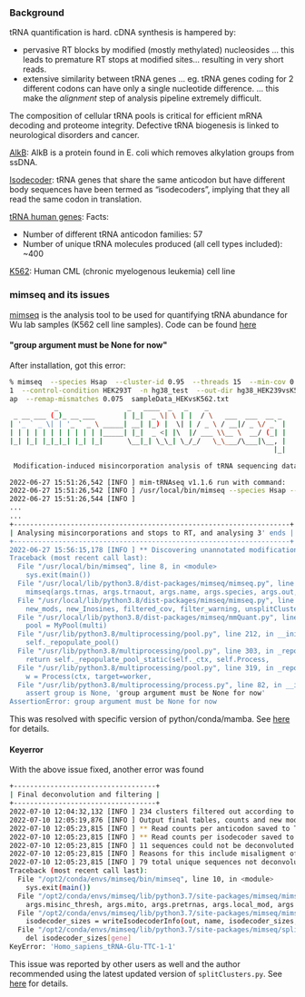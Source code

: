 ### Background

tRNA quantification is hard. cDNA synthesis is hampered by:

  * pervasive RT blocks by modified (mostly methylated) nucleosides ... this leads to premature RT stops at modified sites... resulting in very short reads.
  * extensive similarity between tRNA genes ... eg. tRNA genes coding for 2 different codons can have only a single nucleotide difference. ... this make the _alignment_ step of analysis pipeline extremely difficult.
  
The composition of cellular tRNA pools is critical for efficient mRNA decoding and proteome integrity. Defective tRNA biogenesis is linked to neurological disorders and cancer.

<u>AlkB</u>: AlkB is a protein found in E. coli which removes alkylation groups from ssDNA.

<u>Isodecoder</u>:  tRNA genes that share the same anticodon but have different body sequences have been termed as “isodecoders”, implying that they all read the same codon in translation.

<u>tRNA human genes</u>: Facts:
  
  * Number of different tRNA anticodon families: 57
  * Number of unique tRNA molecules produced (all cell types included): ~400

<u>K562</u>: Human CML (chronic myelogenous leukemia) cell line

### mimseq and its issues

[mimseq](https://www.sciencedirect.com/science/article/pii/S1097276521000484) is the analysis tool to be used for quantifying tRNA abundance for Wu lab samples (K562 cell line samples). Code can be found [here](https://github.com/nedialkova-lab/mim-tRNAseq)

#### "group argument must be None for now"

After installation, got this error:

```bash
% mimseq  --species Hsap  --cluster-id 0.95  --threads 15  --min-cov 0.0005  --max-mismatches 0.
1  --control-condition HEK293T  -n hg38_test  --out-dir hg38_HEK239vsK562  --max-multi 4 --rem
ap  --remap-mismatches 0.075  sampleData_HEKvsK562.txt
           _                 _   ____  _   _    _
 _ __ ___ (_)_ __ ___       | |_|  _ \| \ | |  / \   ___  ___  __ _
| '_ ` _ \| | '_ ` _ \ _____| __| |_) |  \| | / _ \ / __|/ _ \/ _` |
| | | | | | | | | | | |_____| |_|  _ <| |\  |/ ___ \\__ \  __/ (_| |
|_| |_| |_|_|_| |_| |_|      \__|_| \_\_| \_/_/   \_\___/\___|\__, |
                                                                 |_|

 Modification-induced misincorporation analysis of tRNA sequencing data

2022-06-27 15:51:26,542 [INFO ] mim-tRNAseq v1.1.6 run with command:
2022-06-27 15:51:26,542 [INFO ] /usr/local/bin/mimseq --species Hsap --cluster-id 0.95 --threads 15 --min-cov 0.0005 --max-mismatches 0.1 --control-condition HEK293T -n hg38_test --out-dir hg38_HEK239vsK562 --max-multi 4 --remap --remap-mismatches 0.075 sampleData_HEKvsK562.txt
2022-06-27 15:51:26,544 [INFO ]
...
...
+--------------------------------------------------------------------+
| Analysing misincorporations and stops to RT, and analysing 3' ends |
+--------------------------------------------------------------------+
2022-06-27 15:56:15,178 [INFO ] ** Discovering unannotated modifications for realignment **
Traceback (most recent call last):
  File "/usr/local/bin/mimseq", line 8, in <module>
    sys.exit(main())
  File "/usr/local/lib/python3.8/dist-packages/mimseq/mimseq.py", line 407, in main
    mimseq(args.trnas, args.trnaout, args.name, args.species, args.out, args.cluster, args.cluster_id, args.cov_diff, \
  File "/usr/local/lib/python3.8/dist-packages/mimseq/mimseq.py", line 132, in mimseq
    new_mods, new_Inosines, filtered_cov, filter_warning, unsplitCluster_lookup,readRef_unsplit_newNames = generateModsTable(coverageData, out, name, threads, min_cov, mismatch_dict, insert_dict, del_dict, cluster_dict, cca, remap, misinc_thresh, mod_lists, Inosine_lists, tRNA_dict, Inosine_clusters, unique_isodecoderMMs_new, splitBool_new, isodecoder_sizes, unsplitCluster_lookup, cluster)
  File "/usr/local/lib/python3.8/dist-packages/mimseq/mmQuant.py", line 634, in generateModsTable
    pool = MyPool(multi)
  File "/usr/lib/python3.8/multiprocessing/pool.py", line 212, in __init__
    self._repopulate_pool()
  File "/usr/lib/python3.8/multiprocessing/pool.py", line 303, in _repopulate_pool
    return self._repopulate_pool_static(self._ctx, self.Process,
  File "/usr/lib/python3.8/multiprocessing/pool.py", line 319, in _repopulate_pool_static
    w = Process(ctx, target=worker,
  File "/usr/lib/python3.8/multiprocessing/process.py", line 82, in __init__
    assert group is None, 'group argument must be None for now'
AssertionError: group argument must be None for now
```

This was resolved with specific version of python/conda/mamba. See [here](https://github.com/nedialkova-lab/mim-tRNAseq/issues/33) for details.

#### Keyerror

With the above issue fixed, another error was found

```bash
+-----------------------------------+
| Final deconvolution and filtering |
+-----------------------------------+
2022-07-10 12:04:32,132 [INFO ] 234 clusters filtered out according to minimum coverage threshold: 0.05% of total tRNA coverage.
2022-07-10 12:05:19,876 [INFO ] Output final tables, counts and new mods...
2022-07-10 12:05:23,815 [INFO ] ** Read counts per anticodon saved to Tet2KOvsWT/counts/Anticodon_counts_raw.txt **
2022-07-10 12:05:23,815 [INFO ] ** Read counts per isodecoder saved to Tet2KOvsWT/counts/Isodecoder_counts_raw.txt **
2022-07-10 12:05:23,815 [INFO ] 11 sequences could not be deconvoluted as >10% parent assigned-reads do not match parent sequence!
2022-07-10 12:05:23,815 [INFO ] Reasons for this include misaligment of reads to an incorrect cluster, or inaccurate aligment by GSNAP (e.g. at indels in reads) prohibiting correct devonvolution.
2022-07-10 12:05:23,815 [INFO ] 79 total unique sequences not deconvoluted due to mismatches at modified sites, insufficient coverage or read mismatches to parent
Traceback (most recent call last):
  File "/opt2/conda/envs/mimseq/bin/mimseq", line 10, in <module>
    sys.exit(main())
  File "/opt2/conda/envs/mimseq/lib/python3.7/site-packages/mimseq/mimseq.py", line 410, in main
    args.misinc_thresh, args.mito, args.pretrnas, args.local_mod, args.p_adj, args.sampledata)
  File "/opt2/conda/envs/mimseq/lib/python3.7/site-packages/mimseq/mimseq.py", line 161, in mimseq
    isodecoder_sizes = writeIsodecoderInfo(out, name, isodecoder_sizes,readRef_unsplit_newNames, tRNA_dict)
  File "/opt2/conda/envs/mimseq/lib/python3.7/site-packages/mimseq/splitClusters.py", line 477, in writeIsodecoderInfo
    del isodecoder_sizes[gene]
KeyError: 'Homo_sapiens_tRNA-Glu-TTC-1-1'
```

This issue was reported by other users as well and the author recommended using the latest updated version of `splitClusters.py`. See [here](https://github.com/nedialkova-lab/mim-tRNAseq/issues/34) for details.

